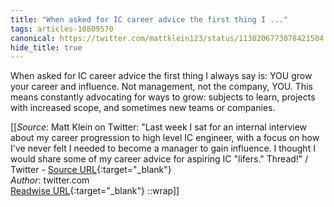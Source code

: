 ```yaml
---
title: "When asked for IC career advice the first thing I ..."
tags: articles-10809570
canonical: https://twitter.com/mattklein123/status/1130206773078421504
hide_title: true
---
```


When asked for IC career advice the first thing I always say is: YOU grow your career and influence. Not management, not the company, YOU. This means constantly advocating for ways to grow: subjects to learn, projects with increased scope, and sometimes new teams or companies.


[[_Source_: Matt Klein on Twitter: "Last week I sat for an internal interview about my career progression to high level IC engineer, with a focus on how I've never felt I needed to become a manager to gain influence. I thought I would share some of my career advice for aspiring IC "lifers." Thread!" / Twitter - [Source URL](https://twitter.com/mattklein123/status/1130206773078421504){:target="_blank"}<br>
_Author_: twitter.com<br>
[Readwise URL](https://readwise.io/open/223622987){:target="_blank"}
::wrap]]